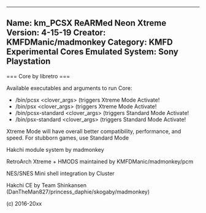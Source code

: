 -----------------------
Name: km_PCSX ReARMed Neon Xtreme
Version: 4-15-19
Creator: KMFDManic/madmonkey
Category: KMFD Experimental Cores
Emulated System: Sony Playstation 
-----------------------
=== Core by libretro ===

Available executables and arguments to run Core:
- /bin/pcsx <rom> <clover_args> (triggers Xtreme Mode Activate!
- /bin/psx <rom> <clover_args> (triggers Xtreme Mode Activate!
- /bin/pcsx-standard <rom> <clover_args> (triggers Standard Mode Activate!
- /bin/psx-standard <rom> <clover_args> (triggers Standard Mode Activate!

Xtreme Mode will have overall better compatibility, performance, and speed.  For stubborn games, use Standard Mode

Hakchi module system by madmonkey

RetroArch Xtreme + HMODS maintained by KMFDManic/madmonkey/pcm

NES/SNES Mini shell integration by Cluster

Hakchi CE by Team Shinkansen (DanTheMan827/princess_daphie/skogaby/madmonkey)

(c) 2016-20xx
